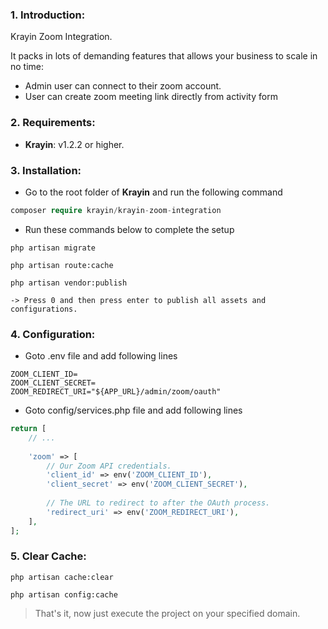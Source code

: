 ### 1. Introduction:

Krayin Zoom Integration.

It packs in lots of demanding features that allows your business to scale in no time:

* Admin user can connect to their zoom account.
* User can create zoom meeting link directly from activity form


### 2. Requirements:

* **Krayin**: v1.2.2 or higher.


### 3. Installation:

* Go to the root folder of **Krayin** and run the following command

~~~php
composer require krayin/krayin-zoom-integration
~~~

* Run these commands below to complete the setup

~~~
php artisan migrate
~~~

~~~
php artisan route:cache
~~~

~~~
php artisan vendor:publish

-> Press 0 and then press enter to publish all assets and configurations.
~~~


### 4. Configuration:

* Goto .env file and add following lines

```.env
ZOOM_CLIENT_ID=
ZOOM_CLIENT_SECRET=
ZOOM_REDIRECT_URI="${APP_URL}/admin/zoom/oauth"
```

* Goto config/services.php file and add following lines

```php
return [
    // ...
    
    'zoom' => [
        // Our Zoom API credentials.
        'client_id' => env('ZOOM_CLIENT_ID'),
        'client_secret' => env('ZOOM_CLIENT_SECRET'),
        
        // The URL to redirect to after the OAuth process.
        'redirect_uri' => env('ZOOM_REDIRECT_URI'),
    ],
];
```

### 5. Clear Cache:
~~~
php artisan cache:clear

php artisan config:cache
~~~


> That's it, now just execute the project on your specified domain.
